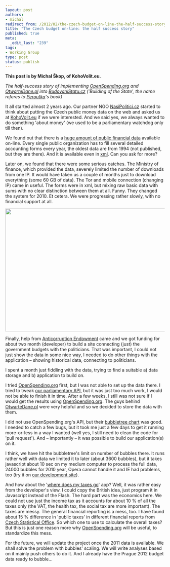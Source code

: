 ```yaml
--- 
layout: post
authors:
- michal
redirect_from: /2012/02/the-czech-budget-on-line-the-half-success-story/
title: "The Czech budget on-line: the half success story"
published: true
meta: 
  _edit_last: "239"
tags: 
- Working Group
type: post
status: publish
---
```

**This post is by Michal Škop, of KohoVolit.eu.**

<em>The half-success story of implementing <a href="http://openspending.org">OpenSpending.org</a> and <a href="http://otwartedane.pl">OtwarteDane.pl</a> into <a href="http://budovanistatu.cz">BudovaniStatu.cz</a> ('Building of the State', the name referes to <a href="http://en.wikipedia.org/wiki/Ferdinand_Peroutka">Peroutka</a>'s book)
</em>

It all started almost 2 years ago. Our partner NGO <a href="http://nasipolitici.cz">NasiPolitici.cz</a> started to think about putting the Czech public money data on the web and asked us at <a href="http://en.kohovolit.eu">KohoVolit.eu</a> if we were interested. And we said yes, we always wanted to do something 'about money' (we used to be a parliamentary watchdog only till then). 

We found out that there is a <a href="http://wwwinfo.mfcr.cz/cgi-bin/aris/iarisorg/index.pl">huge amount of public financial data</a> available on-line. Every single public organization has to fill several detailed accounting forms every year, the oldest data are from 1994 (not published, but they are there). And it is available even in <a href="http://wwwinfo.mfcr.cz/cgi-bin/aris/iarisxml/index.pl">xml</a>. Can you ask for more?

Later on, we found that there were some serious catches. The Ministry of finance, which provided the data, severely limited the number of downloads from one IP. It would have taken us a couple of months just to download everything (some 60 GB of data). The Tor and mobile connection (changing IP) came in useful. The forms were in xml, but mixing raw basic data with sums with no clear distinction between them at all. Funny. They changed the system for 2010. Et cetera. We were progressing rather slowly, with no financial support at all.

<img alt="" src="http://farm8.staticflickr.com/7189/6876765321_195864d782_z.jpg" title="Budovani Statu" class="alignnone" width="640" height="388" />

Finally, help from <a href="http://www.nfpk.cz/en">Anticorruption Endowment</a> came and we got funding for about two month (developer) to build a site connecting (just) the government budgets with the politicians. That was important, I could not just show the data in some nice way, I needed to do other things with the application – showing historical data, connecting to politicians. 

I spent a month just fiddling with the data, trying to find a suitable 
a) data storage and 
b) application to build on. 

I tried <a href="http://openspending.org">OpenSpending.org</a> first, but I was not able to set up the data there. I tried to tweak <a href="http://community.kohovolit.eu/doku.php/api">our parliamentary API</a>, but it was just too much work, I would not be able to finish it in time. After a few weeks, I still was not sure if I would get the results using <a href="http://openspending.org">OpenSpending.org</a>. The guys behind <a href="http://otwartedane.pl">OtwarteDane.pl</a> were very helpful and so we decided to store the data with them. 

I did not use OpenSpending.org's API, but their <a href="https://github.com/okfn/bubbletree">bubbletree chart</a> was good. I needed to catch a few bugs, but it took me just a few days to get it running more-or-less in a way I wanted (well yes, I still need to clean the code for 'pull request'). And – importantly – it was possible to build our application(s) on it. 

I think, we have hit the bubbletree's limit on number of bubbles there. It runs rather well with data we limited it to later (about 3600 bubbles), but it takes javascript about 10 sec on my medium computer to process the full data, 24000 bubbles for 2010 year, Opera cannot handle it and IE had problems, too (try it on <a href="http://budovanistatu.10dragons.org/bubble?scope=full">our development site</a>).

And how about the '<a href="http://budovanistatu.cz/bread">where does my taxes go</a>' app? Well, it was rather easy from the developer's view. I could copy the British idea, just program it in Javascript instead of the Flash. The hard part was the economics here. We could not use just the income tax as it accounts for about 10 % of all the taxes only (the VAT, the health tax, the social tax are more important). The taxes are messy. The general financial reporting is a mess, too. I have found about 15 % difference in 'public taxes' in different financial reports from <a href="http://czso.cz">Czech Statistical Office</a>. So which one to use to calculate the overall taxes? But this is just one reason more why <a href="http://openspending.org">OpenSpending.org</a> will be useful, to standardize this mess. 


For the future, we will update the project once the 2011 data is available. We shall solve the problem with bubbles' scaling. We will write analyses based on it mainly push others to do it. And I already have the Prague 2012 budget data ready to bubble...
